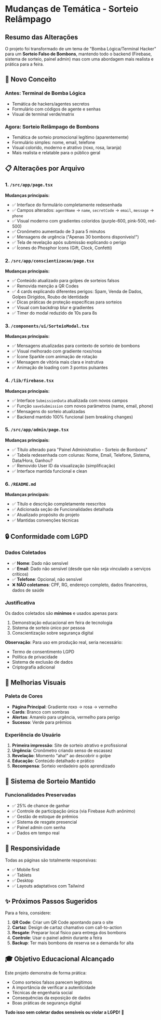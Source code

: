 # Mudanças de Temática - Sorteio Relâmpago

## Resumo das Alterações

O projeto foi transformado de um tema de "Bomba Lógica/Terminal Hacker" para um **Sorteio Falso de Bombons**, mantendo todo o backend (Firebase, sistema de sorteio, painel admin) mas com uma abordagem mais realista e prática para a feira.

## 🎯 Novo Conceito

### Antes: Terminal de Bomba Lógica
- Temática de hackers/agentes secretos
- Formulário com códigos de agente e senhas
- Visual de terminal verde/matrix

### Agora: Sorteio Relâmpago de Bombons
- Temática de sorteio promocional legítimo (aparentemente)
- Formulário simples: nome, email, telefone
- Visual colorido, moderno e atrativo (roxo, rosa, laranja)
- Mais realista e relatable para o público geral

## 📋 Alterações por Arquivo

### 1. `/src/app/page.tsx`
**Mudanças principais:**
- ✅ Interface do formulário completamente redesenhada
- ✅ Campos alterados: `agentName` → `name`, `secretCode` → `email`, `message` → `phone`
- ✅ Visual moderno com gradientes coloridos (purple-600, pink-500, red-500)
- ✅ Cronômetro aumentado de 3 para 5 minutos
- ✅ Mensagens de urgência ("Apenas 30 bombons disponíveis!")
- ✅ Tela de revelação após submissão explicando o perigo
- ✅ Ícones do Phosphor Icons (Gift, Clock, Confetti)

### 2. `/src/app/conscientizacao/page.tsx`
**Mudanças principais:**
- ✅ Conteúdo atualizado para golpes de sorteios falsos
- ✅ Removida menção a QR Codes
- ✅ 4 cards explicando diferentes perigos: Spam, Venda de Dados, Golpes Dirigidos, Roubo de Identidade
- ✅ Dicas práticas de proteção específicas para sorteios
- ✅ Visual com backdrop blur e gradientes
- ✅ Timer do modal reduzido de 10s para 8s

### 3. `/components/ui/SorteioModal.tsx`
**Mudanças principais:**
- ✅ Mensagens atualizadas para contexto de sorteio de bombons
- ✅ Visual melhorado com gradiente roxo/rosa
- ✅ Ícone Sparkle com animação de rotação
- ✅ Mensagem de vitória mais clara e instrutiva
- ✅ Animação de loading com 3 pontos pulsantes

### 4. `/lib/firebase.tsx`
**Mudanças principais:**
- ✅ Interface `SubmissionData` atualizada com novos campos
- ✅ Função `saveSubmission` com novos parâmetros (name, email, phone)
- ✅ Mensagens do sorteio atualizadas
- ✅ Backend mantido 100% funcional (sem breaking changes)

### 5. `/src/app/admin/page.tsx`
**Mudanças principais:**
- ✅ Título alterado para "Painel Administrativo - Sorteio de Bombons"
- ✅ Tabela redesenhada com colunas: Nome, Email, Telefone, Sistema, Data/Hora, Ganhou?
- ✅ Removido User ID da visualização (simplificação)
- ✅ Interface mantida funcional e clean

### 6. `/README.md`
**Mudanças principais:**
- ✅ Título e descrição completamente reescritos
- ✅ Adicionada seção de Funcionalidades detalhada
- ✅ Atualizado propósito do projeto
- ✅ Mantidas convenções técnicas

## 🔒 Conformidade com LGPD

### Dados Coletados
- ✅ **Nome**: Dado não sensível
- ✅ **Email**: Dado não sensível (desde que não seja vinculado a serviços críticos)
- ✅ **Telefone**: Opcional, não sensível
- ❌ **NÃO coletamos**: CPF, RG, endereço completo, dados financeiros, dados de saúde

### Justificativa
Os dados coletados são **mínimos** e usados apenas para:
1. Demonstração educacional em feira de tecnologia
2. Sistema de sorteio único por pessoa
3. Conscientização sobre segurança digital

**Observação**: Para uso em produção real, seria necessário:
- Termo de consentimento LGPD
- Política de privacidade
- Sistema de exclusão de dados
- Criptografia adicional

## 🎨 Melhorias Visuais

### Paleta de Cores
- **Página Principal**: Gradiente roxo → rosa → vermelho
- **Cards**: Branco com sombras
- **Alertas**: Amarelo para urgência, vermelho para perigo
- **Sucesso**: Verde para prêmios

### Experiência do Usuário
1. **Primeira impressão**: Site de sorteio atrativo e profissional
2. **Urgência**: Cronômetro criando senso de escassez
3. **Revelação**: Momento "aha!" ao descobrir o golpe
4. **Educação**: Conteúdo detalhado e prático
5. **Recompensa**: Sorteio verdadeiro após aprendizado

## 🚀 Sistema de Sorteio Mantido

### Funcionalidades Preservadas
- ✅ 25% de chance de ganhar
- ✅ Controle de participação única (via Firebase Auth anônimo)
- ✅ Gestão de estoque de prêmios
- ✅ Sistema de resgate presencial
- ✅ Painel admin com senha
- ✅ Dados em tempo real

## 📱 Responsividade

Todas as páginas são totalmente responsivas:
- ✅ Mobile first
- ✅ Tablets
- ✅ Desktop
- ✅ Layouts adaptativos com Tailwind

## ✨ Próximos Passos Sugeridos

Para a feira, considere:

1. **QR Code**: Criar um QR Code apontando para o site
2. **Cartaz**: Design de cartaz chamativo com call-to-action
3. **Resgate**: Preparar local físico para entrega dos bombons
4. **Controle**: Usar o painel admin durante a feira
5. **Backup**: Ter mais bombons de reserva se a demanda for alta

## 🎓 Objetivo Educacional Alcançado

Este projeto demonstra de forma prática:
- Como sorteios falsos parecem legítimos
- A importância de verificar a autenticidade
- Técnicas de engenharia social
- Consequências da exposição de dados
- Boas práticas de segurança digital

**Tudo isso sem coletar dados sensíveis ou violar a LGPD!** 🎉
